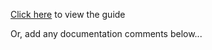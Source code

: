 [Click here](http://www.zipscript.org/layout/frameset.html?http://www.zipscript.org/docs/current/bk01.html) to view the guide

Or, add any documentation comments below...